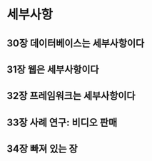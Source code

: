 # 세부사항
## 30장 데이터베이스는 세부사항이다
## 31장 웹은 세부사항이다
## 32장 프레임워크는 세부사항이다
## 33장 사례 연구: 비디오 판매
## 34장 빠져 있는 장
